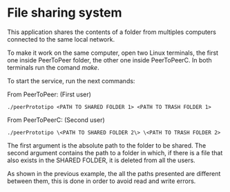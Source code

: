 # File sharing system

This application shares the contents of a folder from multiples computers connected to the same local network. 

To make it work on the same computer, open two Linux terminals, the first one inside PeerToPeer folder, the other one inside PeerToPeerC. In both terminals run the comand *make*. 

To start the service, run the next commands:

From PeerToPeer: (First user)

`./peerPrototipo <PATH TO SHARED FOLDER 1> <PATH TO TRASH FOLDER 1>`

From PeerToPeerC: (Second user)

`./peerPrototipo \<PATH TO SHARED FOLDER 2\> \<PATH TO TRASH FOLDER 2>`

The first argument is the absolute path to the folder to be shared. The second argument contains the path to a folder in which, if there is a file that also exists in the SHARED FOLDER, it is deleted from all the users.

As shown in the previous example, the all the paths presented are different between them, this is done in order to avoid read and write errors.
